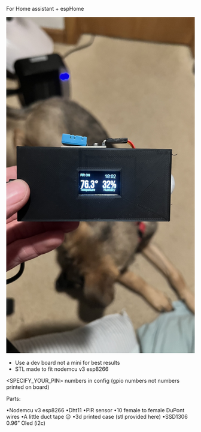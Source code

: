 For Home assistant + espHome 

![image](https://github.com/kiasarecool/HA_dht11_pir_oled_sensor_display/blob/main/pictures/F08B5A3C-04F3-40BF-981D-D7A6833B002D.jpeg)

* Use a dev board not a mini for best results
* STL made to fit nodemcu v3 esp8266

<SPECIFY_YOUR_PIN> numbers in config (gpio numbers not numbers printed on board)

Parts:

•Nodemcu v3 esp8266
•Dht11
•PIR sensor
•10 female to female DuPont wires
•A little duct tape 😉
•3d printed case (stl provided here)
•SSD1306 0.96” Oled (i2c)
